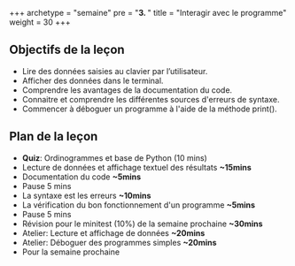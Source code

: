 +++
archetype = "semaine"
pre = "<b>3. </b>"
title = "Interagir avec le programme"
weight = 30
+++

## Objectifs de la leçon

- Lire des données saisies au clavier par l’utilisateur.
- Afficher des données dans le terminal.
- Comprendre les avantages de la documentation du code.
- Connaitre et comprendre les différentes sources d'erreurs de syntaxe.
- Commencer à déboguer un programme à l'aide de la méthode print().


## Plan de la leçon

- **Quiz**: Ordinogrammes et base de Python (10 mins)
- Lecture de données et affichage textuel des résultats **~15mins**
- Documentation du code **~5mins**
- Pause 5 mins
- La syntaxe est les erreurs **~10mins**
- La vérification du bon fonctionnement d'un programme **~5mins**
- Pause 5 mins
- Révision pour le minitest (10%) de la semaine prochaine **~30mins**
- Atelier: Lecture et affichage de données **~20mins**
- Atelier: Déboguer des programmes simples **~20mins**
- Pour la semaine prochaine

